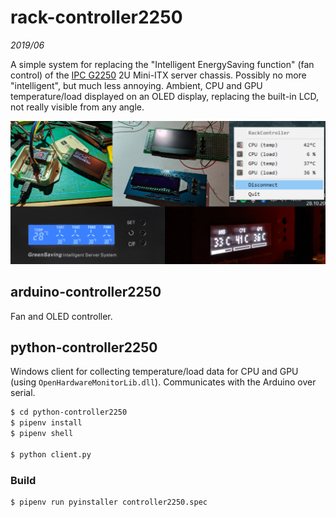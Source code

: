 # rack-controller2250

*2019/06*

A simple system for replacing the "Intelligent EnergySaving function" (fan control) of the [IPC G2250](http://www.chinaipc.cc/images/g2250-datasheet.pdf) 2U Mini-ITX server chassis. Possibly no more "intelligent", but much less annoying. Ambient, CPU and GPU temperature/load displayed on an OLED display, replacing the built-in LCD, not really visible from any angle.

![aio-homeghost](https://github.com/petterhj/rack-controller2250/blob/master/screenshot.png "rack-controllre2250")

## arduino-controller2250

Fan and OLED controller.

## python-controller2250

Windows client for collecting temperature/load data for CPU and GPU (using `OpenHardwareMonitorLib.dll`). Communicates with the Arduino over serial.

```sh
$ cd python-controller2250
$ pipenv install
$ pipenv shell

$ python client.py
```

### Build

```sh
$ pipenv run pyinstaller controller2250.spec
```
